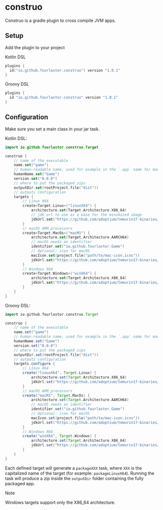 # construo

Construo is a gradle plugin to cross compile JVM apps.

## Setup

Add the plugin to your project

Kotlin DSL

```kotlin
plugins {
  id("io.github.fourlastor.construo") version "1.0.1"
}
```

Groovy DSL

```groovy
plugins {
  id "io.github.fourlastor.construo" version "1.0.1"
}
```

## Configuration

Make sure you set a main class in your jar task.

Kotlin DSL:

```kotlin
import io.github.fourlastor.construo.Target

construo {
    // name of the executable
    name.set("game")
    // human-readable name, used for example in the `.app` name for macOS
    humanName.set("Game")
    version.set("0.0.0")
    // where to put the packaged zips
    outputDir.set(rootProject.file("dist"))
    // outputs configuration
    targets {
        // Linux X64
        create<Target.Linux>("linuxX64") {
            architecture.set(Target.Architecture.X86_64)
            // jdk url to use as a base for the minimized image
            jdkUrl.set("https://github.com/adoptium/temurin17-binaries/releases/download/jdk-17.0.8%2B7/OpenJDK17U-jdk_x64_linux_hotspot_17.0.8_7.tar.gz")
        }
        // macOS ARM processors
        create<Target.MacOs>("macM1") {
            architecture.set(Target.Architecture.AARCH64)
            // macOS needs an identifier
            identifier.set("io.github.fourlastor.Game")
            // Optional: icon for macOS
            macIcon.set(project.file("path/to/mac-icon.icns"))
            jdkUrl.set("https://github.com/adoptium/temurin17-binaries/releases/download/jdk-17.0.8%2B7/OpenJDK17U-jdk_aarch64_mac_hotspot_17.0.8_7.tar.gz")
        }
        // Windows X64
        create<Target.Windows>("winX64") {
            architecture.set(Target.Architecture.X86_64)
            jdkUrl.set("https://github.com/adoptium/temurin17-binaries/releases/download/jdk-17.0.8%2B7/OpenJDK17U-jdk_x64_windows_hotspot_17.0.8_7.zip")
        }
    }
}
```

Groovy DSL:

```groovy
import io.github.fourlastor.construo.Target

construo {
    // name of the executable
    name.set("game")
    // human-readable name, used for example in the `.app` name for macOS
    humanName.set("Game")
    version.set("0.0.0")
    // where to put the packaged zips
    outputDir.set(rootProject.file("dist"))
    // outputs configuration
    targets.configure {
        // Linux X64
        create("linuxX64", Target.Linux) {
            architecture.set(Target.Architecture.X86_64)
            jdkUrl.set("https://github.com/adoptium/temurin17-binaries/releases/download/jdk-17.0.8%2B7/OpenJDK17U-jdk_x64_linux_hotspot_17.0.8_7.tar.gz")
        }
        // macOS ARM processors
        create("macM1", Target.MacOs) {
            architecture.set(Target.Architecture.AARCH64)
            // macOS needs an identifier
            identifier.set("io.github.fourlastor.Game")
            // Optional: icon for macOS
            macIcon.set(project.file("path/to/mac-icon.icns"))
            jdkUrl.set("https://github.com/adoptium/temurin17-binaries/releases/download/jdk-17.0.8%2B7/OpenJDK17U-jdk_aarch64_mac_hotspot_17.0.8_7.tar.gz")
        }
        // Windows X64
        create("winX64", Target.Windows) {
            architecture.set(Target.Architecture.X86_64)
            jdkUrl.set("https://github.com/adoptium/temurin17-binaries/releases/download/jdk-17.0.8%2B7/OpenJDK17U-jdk_x64_windows_hotspot_17.0.8_7.zip")
        }
    }
}
```

Each defined target will generate a `packageXXX` task, where `XXX` is the capitalized name of the target (for example: `packageLinuxX64`). Running the task will produce a zip inside the `outputDir` folder containing the fully packaged app.

> [!NOTE]
> Windows targets support only the X86_64 architecture.
